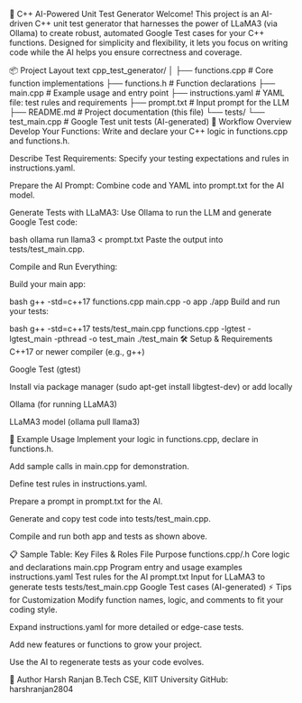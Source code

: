🚀 C++ AI-Powered Unit Test Generator
Welcome! This project is an AI-driven C++ unit test generator that harnesses the power of LLaMA3 (via Ollama) to create robust, automated Google Test cases for your C++ functions. Designed for simplicity and flexibility, it lets you focus on writing code while the AI helps you ensure correctness and coverage.

📦 Project Layout
text
cpp_test_generator/
│
├── functions.cpp        # Core function implementations
├── functions.h          # Function declarations
├── main.cpp             # Example usage and entry point
├── instructions.yaml    # YAML file: test rules and requirements
├── prompt.txt           # Input prompt for the LLM
├── README.md            # Project documentation (this file)
└── tests/
    └── test_main.cpp    # Google Test unit tests (AI-generated)
🤖 Workflow Overview
Develop Your Functions:
Write and declare your C++ logic in functions.cpp and functions.h.

Describe Test Requirements:
Specify your testing expectations and rules in instructions.yaml.

Prepare the AI Prompt:
Combine code and YAML into prompt.txt for the AI model.

Generate Tests with LLaMA3:
Use Ollama to run the LLM and generate Google Test code:

bash
ollama run llama3 < prompt.txt
Paste the output into tests/test_main.cpp.

Compile and Run Everything:

Build your main app:

bash
g++ -std=c++17 functions.cpp main.cpp -o app
./app
Build and run your tests:

bash
g++ -std=c++17 tests/test_main.cpp functions.cpp -lgtest -lgtest_main -pthread -o test_main
./test_main
🛠 Setup & Requirements
C++17 or newer compiler (e.g., g++)

Google Test (gtest)

Install via package manager (sudo apt-get install libgtest-dev) or add locally

Ollama (for running LLaMA3)

LLaMA3 model (ollama pull llama3)

📝 Example Usage
Implement your logic in functions.cpp, declare in functions.h.

Add sample calls in main.cpp for demonstration.

Define test rules in instructions.yaml.

Prepare a prompt in prompt.txt for the AI.

Generate and copy test code into tests/test_main.cpp.

Compile and run both app and tests as shown above.

📋 Sample Table: Key Files & Roles
File	Purpose
functions.cpp/.h	Core logic and declarations
main.cpp	Program entry and usage examples
instructions.yaml	Test rules for the AI
prompt.txt	Input for LLaMA3 to generate tests
tests/test_main.cpp	Google Test cases (AI-generated)
⚡ Tips for Customization
Modify function names, logic, and comments to fit your coding style.

Expand instructions.yaml for more detailed or edge-case tests.

Add new features or functions to grow your project.

Use the AI to regenerate tests as your code evolves.

👤 Author
Harsh Ranjan
B.Tech CSE, KIIT University
GitHub: harshranjan2804